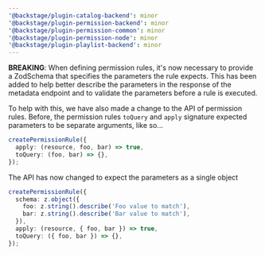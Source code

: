 ```yaml
---
'@backstage/plugin-catalog-backend': minor
'@backstage/plugin-permission-backend': minor
'@backstage/plugin-permission-common': minor
'@backstage/plugin-permission-node': minor
'@backstage/plugin-playlist-backend': minor
---
```


**BREAKING**: When defining permission rules, it's now necessary to provide a ZodSchema that specifies the parameters the rule expects. This has been added to help better describe the parameters in the response of the metadata endpoint and to validate the parameters before a rule is executed.

To help with this, we have also made a change to the API of permission rules. Before, the permission rules `toQuery` and `apply` signature expected parameters to be separate arguments, like so...

```ts
createPermissionRule({
  apply: (resource, foo, bar) => true,
  toQuery: (foo, bar) => {},
});
```

The API has now changed to expect the parameters as a single object

```ts
createPermissionRule({
  schema: z.object({
    foo: z.string().describe('Foo value to match'),
    bar: z.string().describe('Bar value to match'),
  }),
  apply: (resource, { foo, bar }) => true,
  toQuery: ({ foo, bar }) => {},
});
```
